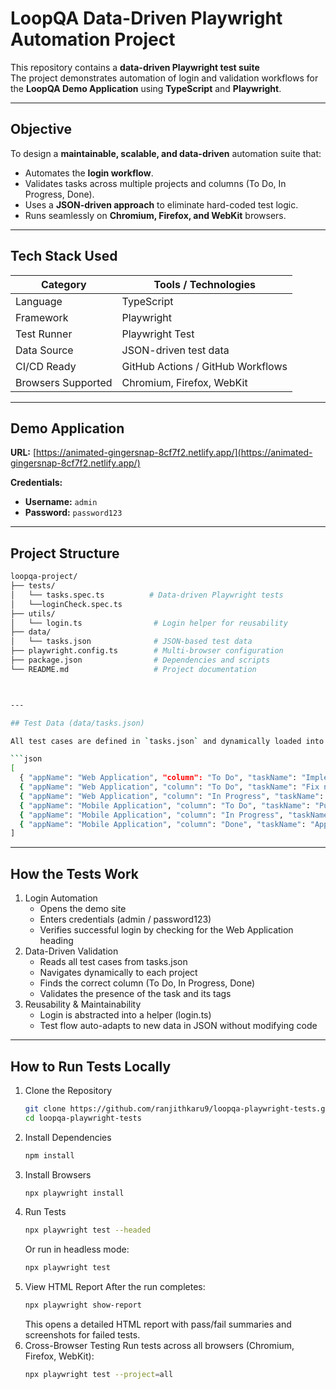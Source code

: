 # LoopQA Data-Driven Playwright Automation Project

This repository contains a **data-driven Playwright test suite**  
The project demonstrates automation of login and validation workflows for the **LoopQA Demo Application** using **TypeScript** and **Playwright**.

---

## Objective

To design a **maintainable, scalable, and data-driven** automation suite that:
- Automates the **login workflow**.
- Validates tasks across multiple projects and columns (To Do, In Progress, Done).
- Uses a **JSON-driven approach** to eliminate hard-coded test logic.
- Runs seamlessly on **Chromium, Firefox, and WebKit** browsers.

---

## Tech Stack Used

| Category | Tools / Technologies |
|-----------|----------------------|
| Language | TypeScript |
| Framework | Playwright |
| Test Runner | Playwright Test |
| Data Source | JSON-driven test data |
| CI/CD Ready | GitHub Actions / GitHub Workflows |
| Browsers Supported | Chromium, Firefox, WebKit |

---

## Demo Application

**URL:** [https://animated-gingersnap-8cf7f2.netlify.app/](https://animated-gingersnap-8cf7f2.netlify.app/)

**Credentials:**
- **Username:** `admin`  
- **Password:** `password123`

---

## Project Structure

```bash
loopqa-project/
├── tests/
│   └── tasks.spec.ts          # Data-driven Playwright tests
│   └──loginCheck.spec.ts
├── utils/
│   └── login.ts                # Login helper for reusability
├── data/
│   └── tasks.json              # JSON-based test data
├── playwright.config.ts        # Multi-browser configuration
├── package.json                # Dependencies and scripts
└── README.md                   # Project documentation



---

## Test Data (data/tasks.json)

All test cases are defined in `tasks.json` and dynamically loaded into the Playwright suite.

```json
[
  { "appName": "Web Application", "column": "To Do", "taskName": "Implement user authentication", "tags": ["Feature", "High Priority"] },
  { "appName": "Web Application", "column": "To Do", "taskName": "Fix navigation bug", "tags": ["Bug"] },
  { "appName": "Web Application", "column": "In Progress", "taskName": "Design system updates", "tags": ["Design"] },
  { "appName": "Mobile Application", "column": "To Do", "taskName": "Push notification system", "tags": ["Feature"] },
  { "appName": "Mobile Application", "column": "In Progress", "taskName": "Offline mode", "tags": ["Feature", "High Priority"] },
  { "appName": "Mobile Application", "column": "Done", "taskName": "App icon design", "tags": ["Design"] }
]
```
---

## How the Tests Work
1. Login Automation
   - Opens the demo site
   - Enters credentials (admin / password123)
   - Verifies successful login by checking for the Web Application heading
2. Data-Driven Validation
   - Reads all test cases from tasks.json
   - Navigates dynamically to each project
   - Finds the correct column (To Do, In Progress, Done)
   - Validates the presence of the task and its tags
3. Reusability & Maintainability
   - Login is abstracted into a helper (login.ts)
   - Test flow auto-adapts to new data in JSON without modifying code
---

## How to Run Tests Locally
1. Clone the Repository
   ```bash
   git clone https://github.com/ranjithkaru9/loopqa-playwright-tests.git
   cd loopqa-playwright-tests
   ```
3. Install Dependencies
   ```bash
   npm install
   ```
5. Install Browsers
   ```bash
   npx playwright install
   ```
6. Run Tests
   ```bash
   npx playwright test --headed
   ```
   Or run in headless mode:
   ```bash
   npx playwright test
   ```
8. View HTML Report
   After the run completes:
   ```bash
   npx playwright show-report
   ```
   This opens a detailed HTML report with pass/fail summaries and screenshots for failed tests.
9. Cross-Browser Testing
   Run tests across all browsers (Chromium, Firefox, WebKit):
   ```bash
   npx playwright test --project=all
   ```



